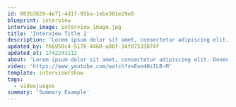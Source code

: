 ```yaml
---
id: 003b3629-4e71-4d1f-95ba-1ebe301e29e0
blueprint: interview
interview_image: interview_image.jpg
title: 'Interview Title 2'
description: 'Lorem ipsum dolor sit amet, consectetur adipiscing elit. Donec quis accumsan neque. Integer pulvinar urna nisl, eu faucibus eros condimentum non. Ut sit amet iaculis velit. Lorem ipsum dolor sit amet, consectetur adipiscing elit. Interdum et malesuada fames ac ante ipsum primis in faucibus. Aliquam ultrices dui justo, non tristique nibh rutrum id. In nisi mauris, faucibus pulvinar dictum a, luctus nec est. Phasellus suscipit, nisi et vehicula ornare, elit lorem porta dui, convallis vehicula magna dui eget mi. Mauris maximus sem sit amet nunc malesuada, faucibus pretium magna placerat. Ut accumsan vehicula rhoncus.'
updated_by: f66950c4-5178-4460-a86f-34f07533074f
updated_at: 1742243112
about: 'Lorem ipsum dolor sit amet, consectetur adipiscing elit. Donec quis accumsan neque. Integer pulvinar urna nisl, eu faucibus eros condimentum non. Ut sit amet iaculis velit. Lorem ipsum dolor sit amet, consectetur adipiscing elit. Interdum et malesuada fames ac ante ipsum primis in faucibus. Aliquam ultrices dui justo, non tristique nibh rutrum id. In nisi mauris, faucibus pulvinar dictum a, luctus nec est. Phasellus suscipit, nisi et vehicula ornare, elit lorem porta dui, convallis vehicula magna dui eget mi. Mauris maximus sem sit amet nunc malesuada, faucibus pretium magna placerat. Ut accumsan vehicula rhoncus.'
video: 'https://www.youtube.com/watch?v=Eoo4HzILB-M'
template: interview/show
tags:
  - videojuegos
summary: 'Summary Example'
---
```

